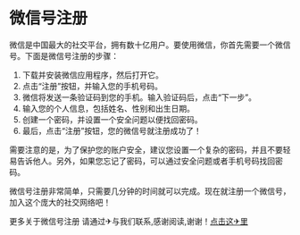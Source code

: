 # 微信号注册

微信是中国最大的社交平台，拥有数十亿用户。要使用微信，你首先需要一个微信号。下面是微信号注册的步骤：

1. 下载并安装微信应用程序，然后打开它。
2. 点击“注册”按钮，并输入您的手机号码。
3. 微信将发送一条验证码到您的手机。输入验证码后，点击“下一步”。
4. 输入您的个人信息，包括姓名、性别和出生日期。
5. 创建一个密码，并设置一个安全问题以便找回密码。
6. 最后，点击“注册”按钮，您的微信号就注册成功了！

需要注意的是，为了保护您的账户安全，建议您设置一个复杂的密码，并且不要轻易告诉他人。另外，如果您忘记了密码，可以通过安全问题或者手机号码找回密码。

微信号注册非常简单，只需要几分钟的时间就可以完成。现在就注册一个微信号，加入这个庞大的社交网络吧！

更多关于微信号注册 请通过✈与我们联系,感谢阅读,谢谢！[点击这✈里](https://t.me/lm66bot)